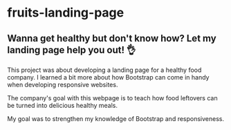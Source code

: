 # fruits-landing-page

## Wanna get healthy but don't know how? Let my landing page help you out! 👌


This project was about developing a landing page for a healthy food company. I learned a bit more about how Bootstrap can come in handy when developing responsive websites.


The company's goal with this webpage is to teach how food leftovers can be turned into delicious healthy meals.


My goal was to strengthen my knowledge of Bootstrap and responsiveness.
